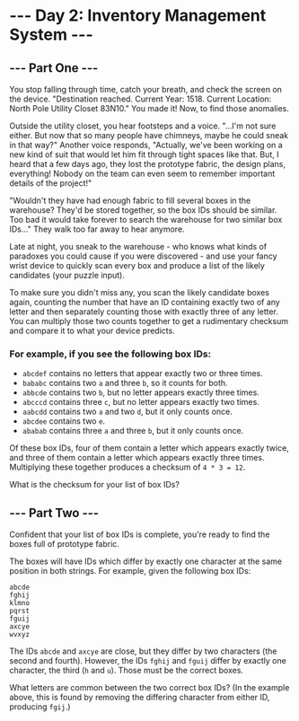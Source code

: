 # --- Day 2: Inventory Management System ---

## --- Part One ---

You stop falling through time, catch your breath, and check the screen on the device. 
"Destination reached. Current Year: 1518. Current Location: North Pole Utility Closet 83N10." 
You made it! Now, to find those anomalies.

Outside the utility closet, you hear footsteps and a voice. "...I'm not sure either. 
But now that so many people have chimneys, maybe he could sneak in that way?" 
Another voice responds, "Actually, we've been working on a new kind of suit that would let him fit through 
tight spaces like that. But, I heard that a few days ago, they lost the prototype fabric, the design plans, 
everything! Nobody on the team can even seem to remember important details of the project!"

"Wouldn't they have had enough fabric to fill several boxes in the warehouse? 
They'd be stored together, so the box IDs should be similar. Too bad it would take forever to search the warehouse 
for two similar box IDs..." They walk too far away to hear anymore.

Late at night, you sneak to the warehouse - who knows what kinds of paradoxes you could cause if you were 
discovered - and use your fancy wrist device to quickly scan every box and produce a list of the likely 
candidates (your puzzle input).

To make sure you didn't miss any, you scan the likely candidate boxes again, counting the number that have 
an ID containing exactly two of any letter and then separately counting those with exactly three of any letter. 
You can multiply those two counts together to get a rudimentary checksum and compare it to what your device predicts.

### For example, if you see the following box IDs:

- `abcdef` contains no letters that appear exactly two or three times.
- `bababc` contains two `a` and three `b`, so it counts for both.
- `abbcde` contains two `b`, but no letter appears exactly three times.
- `abcccd` contains three `c`, but no letter appears exactly two times.
- `aabcdd` contains two `a` and two `d`, but it only counts once.
- `abcdee` contains two `e`.
- `ababab` contains three `a` and three `b`, but it only counts once.

Of these box IDs, four of them contain a letter which appears exactly twice, and three of them contain a 
letter which appears exactly three times. Multiplying these together produces a checksum of `4 * 3 = 12`.

What is the checksum for your list of box IDs?

## --- Part Two ---

Confident that your list of box IDs is complete, you're ready to find the boxes full of prototype fabric.

The boxes will have IDs which differ by exactly one character at the same position in both strings. 
For example, given the following box IDs:

```text
abcde
fghij
klmno
pqrst
fguij
axcye
wvxyz
```

The IDs `abcde` and `axcye` are close, but they differ by two characters (the second and fourth). 
However, the IDs `fghij` and `fguij` differ by exactly one character, 
the third (`h` and `u`). Those must be the correct boxes.

What letters are common between the two correct box IDs? (In the example above, 
this is found by removing the differing character from either ID, producing `fgij`.)